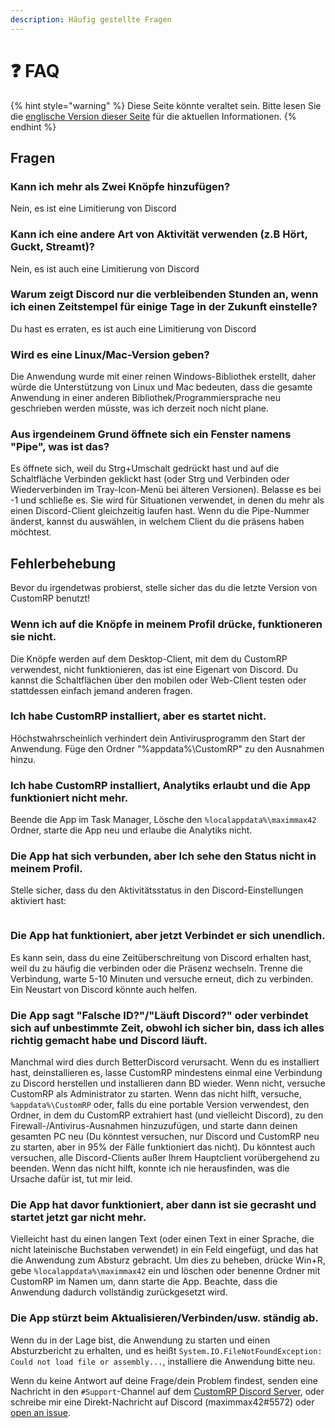 ```yaml
---
description: Häufig gestellte Fragen
---
```


# ❓ FAQ

{% hint style="warning" %}
Diese Seite könnte veraltet sein. Bitte lesen Sie die [englische Version dieser Seite](https://app.gitbook.com/s/5gJfBQC2iWNK0J953fo2/faq) für die aktuellen Informationen.
{% endhint %}

## Fragen

### Kann ich mehr als Zwei Knöpfe hinzufügen?

Nein, es ist eine Limitierung von Discord

### Kann ich eine andere Art von Aktivität verwenden (z.B Hört, Guckt, Streamt)?

Nein, es ist auch eine Limitierung von Discord

### Warum zeigt Discord nur die verbleibenden Stunden an, wenn ich einen Zeitstempel für einige Tage in der Zukunft einstelle?

Du hast es erraten, es ist auch eine Limitierung von Discord

### Wird es eine Linux/Mac-Version geben?

Die Anwendung wurde mit einer reinen Windows-Bibliothek erstellt, daher würde die Unterstützung von Linux und Mac bedeuten, dass die gesamte Anwendung in einer anderen Bibliothek/Programmiersprache neu geschrieben werden müsste, was ich derzeit noch nicht plane.

### Aus irgendeinem Grund öffnete sich ein Fenster namens "Pipe", was ist das?

Es öffnete sich, weil du Strg+Umschalt gedrückt hast und auf die Schaltfläche Verbinden geklickt hast (oder Strg und Verbinden oder Wiederverbinden im Tray-Icon-Menü bei älteren Versionen). Belasse es bei -1 und schließe es. Sie wird für Situationen verwendet, in denen du mehr als einen Discord-Client gleichzeitig laufen hast. Wenn du die Pipe-Nummer änderst, kannst du auswählen, in welchem Client du die präsens haben möchtest.

## Fehlerbehebung

Bevor du irgendetwas probierst, stelle sicher das du die letzte Version von CustomRP benutzt!

### Wenn ich auf die Knöpfe in meinem Profil drücke, funktioneren sie nicht.

Die Knöpfe werden auf dem Desktop-Client, mit dem du CustomRP verwendest, nicht funktionieren, das ist eine Eigenart von Discord. Du kannst die Schaltflächen über den mobilen oder Web-Client testen oder stattdessen einfach jemand anderen fragen.

### Ich habe CustomRP installiert, aber es startet nicht.

Höchstwahrscheinlich verhindert dein Antivirusprogramm den Start der Anwendung. Füge den Ordner "%appdata%\CustomRP" zu den Ausnahmen hinzu.

### Ich habe CustomRP installiert, Analytiks erlaubt und die App funktioniert nicht mehr.

Beende die App im Task Manager, Lösche den `%localappdata%\maximmax42` Ordner, starte die App neu und erlaube die Analytiks nicht.

### Die App hat sich verbunden, aber Ich sehe den Status nicht in meinem Profil.

Stelle sicher, dass du den Aktivitätsstatus in den Discord-Einstellungen aktiviert hast:

<figure><img src="https://user-images.githubusercontent.com/115729033/195649622-ab1f09fc-4499-4421-a515-ba869fc40470.PNG" alt=""><figcaption></figcaption></figure>

### Die App hat funktioniert, aber jetzt Verbindet er sich unendlich.

Es kann sein, dass du eine Zeitüberschreitung von Discord erhalten hast, weil du zu häufig die verbinden oder die Präsenz wechseln. Trenne die Verbindung, warte 5-10 Minuten und versuche erneut, dich zu verbinden. Ein Neustart von Discord könnte auch helfen.

### Die App sagt "Falsche ID?"/"Läuft Discord?" oder verbindet sich auf unbestimmte Zeit, obwohl ich sicher bin, dass ich alles richtig gemacht habe und Discord läuft.

Manchmal wird dies durch BetterDiscord verursacht. Wenn du es installiert hast, deinstallieren es, lasse CustomRP mindestens einmal eine Verbindung zu Discord herstellen und installieren dann BD wieder. Wenn nicht, versuche CustomRP als Administrator zu starten. Wenn das nicht hilft, versuche, `%appdata%\CustomRP` oder, falls du eine portable Version verwendest, den Ordner, in dem du CustomRP extrahiert hast (und vielleicht Discord), zu den Firewall-/Antivirus-Ausnahmen hinzuzufügen, und starte dann deinen gesamten PC neu (Du könntest versuchen, nur Discord und CustomRP neu zu starten, aber in 95% der Fälle funktioniert das nicht). Du könntest auch versuchen, alle Discord-Clients außer Ihrem Hauptclient vorübergehend zu beenden. Wenn das nicht hilft, konnte ich nie herausfinden, was die Ursache dafür ist, tut mir leid.

### Die App hat davor funktioniert, aber dann ist sie gecrasht und startet jetzt gar nicht mehr.

Vielleicht hast du einen langen Text (oder einen Text in einer Sprache, die nicht lateinische Buchstaben verwendet) in ein Feld eingefügt, und das hat die Anwendung zum Absturz gebracht. Um dies zu beheben, drücke Win+R, gebe `%localappdata%\maximmax42` ein und löschen oder benenne Ordner mit CustomRP im Namen um, dann starte die App. Beachte, dass die Anwendung dadurch vollständig zurückgesetzt wird.

### Die App stürzt beim Aktualisieren/Verbinden/usw. ständig ab.

Wenn du in der Lage bist, die Anwendung zu starten und einen Absturzbericht zu erhalten, und es heißt `System.IO.FileNotFoundException: Could not load file or assembly...`, installiere die Anwendung bitte neu.

Wenn du keine Antwort auf deine Frage/dein Problem findest, senden eine Nachricht in den `#Support`-Channel auf dem [CustomRP Discord Server](https://www.customrp.xyz/discordserver), oder schreibe mir eine Direkt-Nachricht auf Discord (maximmax42#5572) oder [open an issue](https://github.com/maximmax42/Discord-CustomRP/issues/new/choose).
